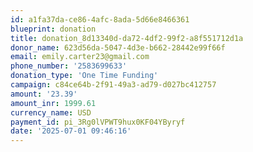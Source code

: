 ```yaml
---
id: a1fa37da-ce86-4afc-8ada-5d66e8466361
blueprint: donation
title: donation_8d13340d-da72-4df2-99f2-a8f551712d1a
donor_name: 623d56da-5047-4d3e-b662-28442e99f66f
email: emily.carter23@gmail.com
phone_number: '2583699633'
donation_type: 'One Time Funding'
campaign: c84ce64b-2f91-49a3-ad79-d027bc412757
amount: '23.39'
amount_inr: 1999.61
currency_name: USD
payment_id: pi_3Rg0lVPWT9hux0KF04YByryf
date: '2025-07-01 09:46:16'
---
```

